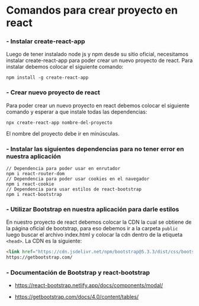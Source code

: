 # Comandos para crear proyecto en react

### - Instalar create-react-app
Luego de tener instalado node js y npm desde su sitio oficial, necesitamos instalar create-react-app para poder crear un nuevo proyecto de react. Para instalar debemos colocar el siguiente comando:
```node
npm install -g create-react-app
```

### - Crear nuevo proyecto de react
Para poder crear un nuevo proyecto en react debemos colocar el siguiente comando y esperar a que instale todas las dependencias:
```node
npx create-react-app nombre-del-proyecto
```
El nombre del proyecto debe ir en minúsculas.

### - Instalar las siguientes dependencias para no tener error en nuestra aplicación
```node
// Dependencia para poder usar en enrutador
npm i react-router-dom
// Dependencia para poder usar cookies en el navegador
npm i react-cookie
// Dependencia para usar estilos de react-bootstrap
npm i react-bootstrap
```

### - Utilizar Bootstrap en nuestra aplicación para darle estilos
En nuestro proyecto de react debemos colocar la CDN la cual se obtiene de la página oficial de bootstrap, para eso debemos ir a la carpeta ```public``` luego buscar el archivo index.html y colocar la cdn dentro de la etiqueta ```<head>```. La CDN es la siguiente:
```html
<link href="https://cdn.jsdelivr.net/npm/bootstrap@5.3.3/dist/css/bootstrap.min.css" rel="stylesheet" integrity="sha384-QWTKZyjpPEjISv5WaRU9OFeRpok6YctnYmDr5pNlyT2bRjXh0JMhjY6hW+ALEwIH" crossorigin="anonymous">
https://getbootstrap.com/
```

### - Documentación de Bootstrap y react-bootstrap

- https://react-bootstrap.netlify.app/docs/components/modal/

- https://getbootstrap.com/docs/4.0/content/tables/